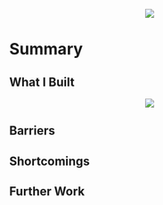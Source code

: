 <p align="center">
<img src="http://angelhack.com/wp-content/uploads/2016/02/AngelHack.png"></p>
<h1>Summary</h1>
<p></p>

<h2>What I Built</h2>
<p align="center">
<img src="https://github.com/squigglydonut/portfolio/blob/master/Angelhack-SIlicon-Valley-2016/imgs/Plenty%20of%20Bots%20App.gif"></p>
<p></p>

<h2>Barriers</h2>
<p></p>

<h2>Shortcomings</h2>
<p></p>

<h2>Further Work</h2>
<p></p>
